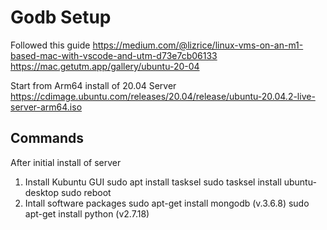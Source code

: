 # Godb Setup

Followed this guide
https://medium.com/@lizrice/linux-vms-on-an-m1-based-mac-with-vscode-and-utm-d73e7cb06133
https://mac.getutm.app/gallery/ubuntu-20-04

Start from Arm64 install of 20.04 Server
https://cdimage.ubuntu.com/releases/20.04/release/ubuntu-20.04.2-live-server-arm64.iso

## Commands

After initial install of server

  1. Install Kubuntu GUI
    sudo apt install tasksel
    sudo tasksel install ubuntu-desktop
    sudo reboot
  2. Intall software packages
    sudo apt-get install mongodb (v.3.6.8)
    sudo apt-get install python (v2.7.18)
